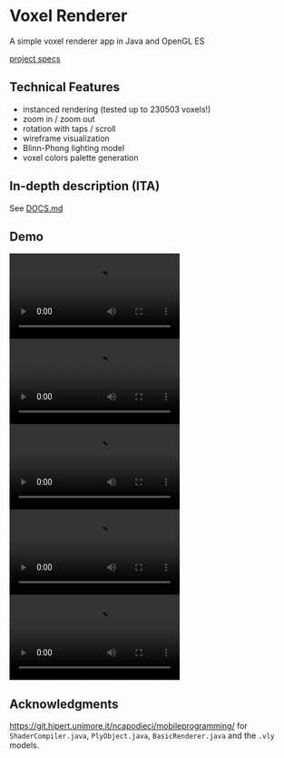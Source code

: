 # Voxel Renderer

A simple voxel renderer app in Java and OpenGL ES

[project specs](https://git.hipert.unimore.it/ncapodieci/mobileprogramming/-/blob/89336243f620a580272150eea33d9776fb0871c0/LineeGuidaSviluppoAppCG/ProgettoCG2324.pdf)

## Technical Features
- instanced rendering (tested up to 230503 voxels!)
- zoom in / zoom out
- rotation with taps / scroll
- wireframe visualization
- Blinn-Phong lighting model
- voxel colors palette generation 
## In-depth description (ITA)
See [DOCS.md](docs/DOCS.md)

## Demo
![chrk](docs/chrk.webm)
![dragon](docs/dragon.webm)
![monu2](docs/monu2.webm)
![monu16](docs/monu16.webm)
![christmas](docs/christmas.webm)

## Acknowledgments
https://git.hipert.unimore.it/ncapodieci/mobileprogramming/ for `ShaderCompiler.java`, `PlyObject.java`, `BasicRenderer.java` and the `.vly` models.

